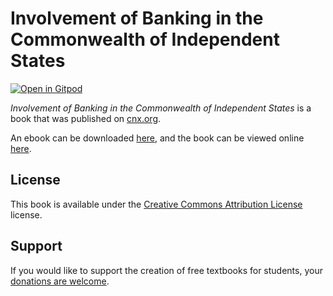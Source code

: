 # Involvement of Banking in the Commonwealth of Independent States

[![Open in Gitpod](https://gitpod.io/button/open-in-gitpod.svg)](https://gitpod.io/from-referrer/)

_Involvement of Banking in the Commonwealth of Independent States_ is a book that was published on [cnx.org](https://cnx.org/).

An ebook can be downloaded [here](https://github.com/cnx-user-books/cnxbook-involvement-of-banking-in-the-commonwealth-of-independent-states/releases/latest), and the book can be viewed online [here](https://github.com/cnx-user-books/cnxbook-involvement-of-banking-in-the-commonwealth-of-independent-states/releases/latest).

## License
This book is available under the [Creative Commons Attribution License](./LICENSE) license.

## Support
If you would like to support the creation of free textbooks for students, your [donations are welcome](https://riceconnect.rice.edu/donation/support-openstax-banner).
